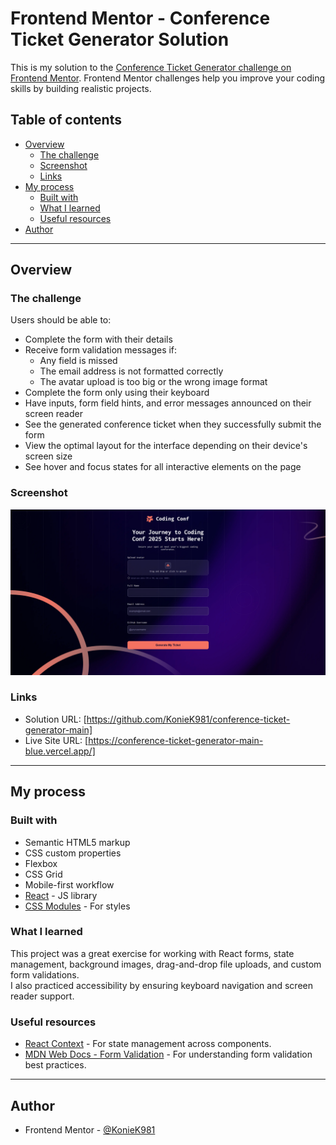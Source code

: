 # Frontend Mentor - Conference Ticket Generator Solution

This is my solution to the [Conference Ticket Generator challenge on Frontend Mentor](https://www.frontendmentor.io/challenges/conference-ticket-generator-oq5gFIU12w). Frontend Mentor challenges help you improve your coding skills by building realistic projects.

## Table of contents

- [Overview](#overview)
  - [The challenge](#the-challenge)
  - [Screenshot](#screenshot)
  - [Links](#links)
- [My process](#my-process)
  - [Built with](#built-with)
  - [What I learned](#what-i-learned)
  - [Useful resources](#useful-resources)
- [Author](#author)

---

## Overview

### The challenge

Users should be able to:

- Complete the form with their details
- Receive form validation messages if:
  - Any field is missed
  - The email address is not formatted correctly
  - The avatar upload is too big or the wrong image format
- Complete the form only using their keyboard
- Have inputs, form field hints, and error messages announced on their screen reader
- See the generated conference ticket when they successfully submit the form
- View the optimal layout for the interface depending on their device's screen size
- See hover and focus states for all interactive elements on the page

### Screenshot

![Screenshot](./screenshot.png)

### Links

- Solution URL: [https://github.com/KonieK981/conference-ticket-generator-main]
- Live Site URL: [https://conference-ticket-generator-main-blue.vercel.app/]

---

## My process

### Built with

- Semantic HTML5 markup
- CSS custom properties
- Flexbox
- CSS Grid
- Mobile-first workflow
- [React](https://reactjs.org/) - JS library
- [CSS Modules](https://github.com/css-modules/css-modules) - For styles

### What I learned

This project was a great exercise for working with React forms, state management, background images, drag-and-drop file uploads, and custom form validations.  
I also practiced accessibility by ensuring keyboard navigation and screen reader support.

### Useful resources

- [React Context](https://react.dev/reference/react/useContext) - For state management across components.
- [MDN Web Docs - Form Validation](https://developer.mozilla.org/en-US/docs/Learn/Forms/Form_validation) - For understanding form validation best practices.

---

## Author

- Frontend Mentor - [@KonieK981](https://www.frontendmentor.io/profile/KonieK981)
